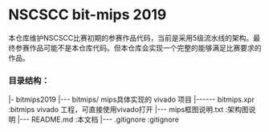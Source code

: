# NSCSCC bit-mips 2019
本仓库维护NSCSCC比赛初期的参赛作品代码，当前是采用5级流水线的架构。最终参赛作品可能不是本仓库代码。但本仓库会实现一个完整的能够满足比赛要求的作品。

### 目录结构：
|- bitmips2019
|--- bitmips/ mips具体实现的 vivado 项目
|------ bitmips.xpr :bitmips vivado 工程，可直接使用vivado打开 
|--- mips框图说明.txt :架构图说明
|--- README.md :本文档
|--- .gitignore :gitignore
